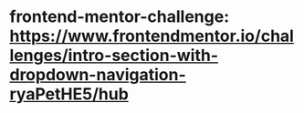 # frontend-mentor-challenge: https://www.frontendmentor.io/challenges/intro-section-with-dropdown-navigation-ryaPetHE5/hub
